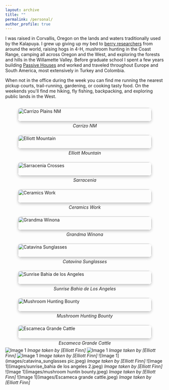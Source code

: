 ```yaml
---
layout: archive
title: ""
permalink: /personal/
author_profile: true
---
```


I was raised in Corvallis, Oregon on the lands and waters traditionally used by the Kalapuya. I grew up giving up my bed to [berry researchers](https://www.vacciniumcap.org/node/51) from around the world, raising hogs in 4-H, mushroom hunting in the Coast Range, camping all across Oregon and the West, and exploring the forests and hills in the Willamette Valley. Before graduate school I spent a few years building [Passive Houses](https://en.wikipedia.org/wiki/Passive_house) and worked and traveled throughout Europe and South America, most extensively in Turkey and Colombia. 

When not in the office during the week you can find me running the nearest pickup courts, trail-running, gardening, or cooking tasty food. On the weekends you'll find me hiking, fly fishing, backpacking, and exploring public lands in the West.

<style>
.image-grid {
  display: grid;
  grid-template-columns: repeat(auto-fit, minmax(250px, 1fr));
  grid-gap: 15px;
}

.image-grid img {
  width: 100%;
  height: auto;
  border-radius: 10px;
  box-shadow: 0 4px 8px 0 rgba(0, 0, 0, 0.2);
}

.image-caption {
  text-align: center;
  font-style: italic;
  margin-top: 5px;
}
</style>

<div class="image-grid">
  <figure>
    <img src="https://elliottfinn.github.io/images/carrizo_nm.jpg" alt="Carrizo Plains NM">
    <figcaption class="image-caption">Carrizo NM</figcaption>
  </figure>
  <figure>
    <img src="https://elliottfinn.github.io/images/elliott_mountain.jpg" alt="Elliott Mountain">
    <figcaption class="image-caption">Elliott Mountain</figcaption>
  </figure>
  <figure>
    <img src="https://elliottfinn.github.io/images/sarracenia_pic.jpg" alt="Sarracenia Crosses">
    <figcaption class="image-caption">Sarracenia</figcaption>
  </figure>
  <figure>
    <img src="https://elliottfinn.github.io/images/ceramics_work.jpg" alt="Ceramics Work">
    <figcaption class="image-caption">Ceramics Work</figcaption>
  </figure>
  <figure>
    <img src="https://elliottfinn.github.io/images/grandma_bridge_pic.jpg" alt="Grandma Winona">
    <figcaption class="image-caption">Grandma Winona</figcaption>
  </figure>
  <figure>
    <img src="https://elliottfinn.github.io/images/catavina_sunglasses_pic.jpg" alt="Catavina Sunglasses">
    <figcaption class="image-caption">Catavina Sunglasses</figcaption>
  </figure>
  <figure>
    <img src="https://elliottfinn.github.io/images/sunrise_bahia_de_los_angeles2.jpg" alt="Sunrise Bahia de los Angeles">
    <figcaption class="image-caption">Sunrise Bahia de Los Angeles</figcaption>
  </figure>
  <figure>
    <img src="https://elliottfinn.github.io/images/mushroom_huntin_bounty.jpg" alt="Mushroom Hunting Bounty">
    <figcaption class="image-caption">Mushroom Hunting Bounty</figcaption>
  </figure>
  <figure>
    <img src="https://elliottfinn.github.io/images/Escameca_grande_cattle.jpg" alt="Escameca Grande Cattle">
    <figcaption class="image-caption">Escameca Grande Cattle</figcaption>
  </figure>
</div>

![Image 1](images/sarracenia_pic.jpeg)
*Image taken by [Elliott Finn]*
![Image 1](images/ceramics_work.jpeg)
*Image taken by [Elliott Finn]*
![Image 1](images/Grandma_winona_inspiration.jpeg)
*Image taken by [Elliott Finn]*
![Image 1](images/catavina_sunglasses pic.jpeg)
*Image taken by [Elliott Finn]*
![Image 1](images/sunrise_bahia de los angeles 2.jpeg)
*Image taken by [Elliott Finn]*
![Image 1](images/mushroom huntin bounty.jpeg)
*Image taken by [Elliott Finn]*
![Image 1](images/Escameca grande cattle.jpeg)
*Image taken by [Elliott Finn]*

